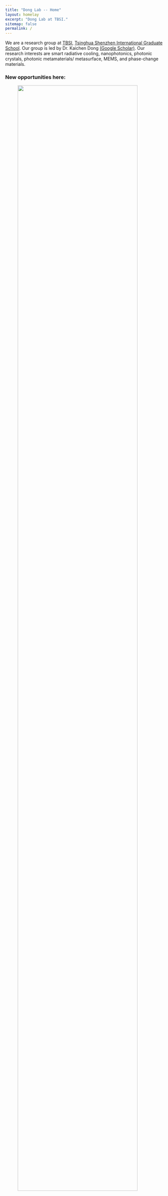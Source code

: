 ```yaml
---
title: "Dong Lab -- Home"
layout: homelay
excerpt: "Dong Lab at TBSI."
sitemap: false
permalink: /
---
```


We are a research group at [TBSI](http://www.tbsi.edu.cn/english/), [Tsinghua Shenzhen International Graduate School](https://www.sigs.tsinghua.edu.cn/). Our group is led by Dr. Kaichen Dong [(Google Scholar)](https://scholar.google.com/citations?user=TsEI4AsAAAAJ&hl=en). Our research interests are smart radiative cooling, nanophotonics, photonic crystals, photonic metamaterials/ metasurface, MEMS, and phase-change materials. 

### New opportunities here:
<figure>
<img src="{{ site.url }}{{ site.baseurl }}/images/picpic/intro.png" width="95%">
</figure>


### Welcome!
 **We are  looking for passionate new PhD students, Postdocs, and Master students to join the team !**[(see vacancies)](https://dkcgroup.github.io/vacancies)

